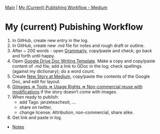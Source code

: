 [Main](./README.md) | [My (Current) Publishing Workflow - Medium](https://medium.com/@janzeteachesit/my-current-publishing-workflow-a043e9cd3272)

# My (current) Pubishing Workflow

1. In GitHub, create new entry in the log.
2. In GitHub, create new .md file for notes and rough draft or outline.
3. After ~ 200 words - open [Grammarly](https://app.grammarly.com), copy/paste and check; go back and forth until happy.
4. Open [Google Drive Doc Writing Template](https://drive.google.com/open?id=12HMHbp8NEsiuH6AIHkAd4ZdGApVBny8XSR5UNnhTOGE). Make a copy and copy/paste content of .md file; add a link to GDoc in the log; check spellings (against my dictionary); do a word count. 
5. Create [New Story at Medium](https://medium.com/new-story), copy/paste the contents of the Google Doc, and edit for layout.
6. [GImages => Tools => Usage Rights => Non-commercial reuse with modifications](https://www.google.ca/search?site=&tbm=isch&source=hp&biw=1050&bih=1535&q=writing&oq=writing&gs_l=img.3..35i39k1j0l9.3740.4602.0.5147.8.8.0.0.0.0.51.309.7.7.0....0...1.1.64.img..1.7.305.0.uKI6HM6QkmA#q=writing&tbs=sur:fm&tbm=isch) if the story doesn’t come with images.
7. When ready to publish: 
    - add Tags: janzeteachesit, …
    - share on twitter,
    - change license: Attribution, non-commercial, share alike.
8. Get link and paste in log.

- [Notes](004-notes.md)
